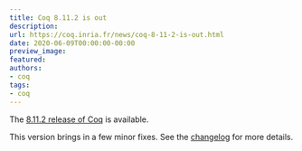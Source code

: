 ```yaml
---
title: Coq 8.11.2 is out
description:
url: https://coq.inria.fr/news/coq-8-11-2-is-out.html
date: 2020-06-09T00:00:00-00:00
preview_image:
featured:
authors:
- coq
tags:
- coq
---
```



<p>The <a href="https://github.com/coq/coq/releases/tag/V8.11.2">8.11.2 release of Coq</a> is available.</p>

<p>This version brings in a few minor fixes. See the <a href="https://coq.github.io/doc/V8.11.2/refman/changes.html#changes-in-8-11-2">changelog</a> for more details.</p>


 
